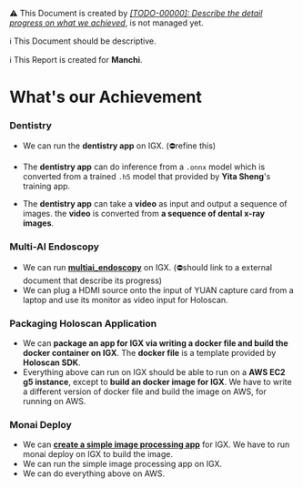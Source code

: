 ⚠️ This Document is created by _[[TODO-00000]: Describe the detail progress on what we achieved](../doc/todo-00000.md)_, is not managed yet.

ℹ️ This Document should be descriptive.

ℹ️ This Report is created for **Manchi**.
# What's our Achievement
### Dentistry
- We can run the **dentistry app** on IGX. (⛔refine this)

- The **dentistry app** can do inference from a `.onnx` model which is converted from a trained `.h5` model that provided by **Yita Sheng**'s training app.
- The **dentistry app** can take a **video** as input and output a sequence of images. the **video** is converted from **a sequence of dental x-ray images**.


### Multi-AI Endoscopy
- We can run **[multiai_endoscopy][multiai-endoscopy]** on IGX. (⛔should link to a external document that describe its progress)
- We can plug a HDMI source onto the input of YUAN capture card from a laptop and use its monitor as video input for Holoscan.

### Packaging Holoscan Application
- We can **package an app for IGX via writing a docker file and build the docker container on IGX**. The **docker file** is a template provided by **Holoscan SDK**.
- Everything above can run on IGX should be able to run on a **AWS EC2 g5 instance**, except to **build an docker image for IGX**. We have to write a different version of docker file and build the image on AWS, for running on AWS.

### Monai Deploy
- We can [**create a simple image processing app**][creating-a-simple-image-processing-app] for IGX. We have to run monai deploy on IGX to build the image.
- We can run the simple image processing app on IGX.
- We can do everything above on AWS.



[multiai-endoscopy]: https://github.com/nvidia-holoscan/holohub/tree/main/applications/multiai_endoscopy

[creating-a-simple-image-processing-app]: https://docs.monai.io/projects/monai-deploy-app-sdk/en/stable/getting_started/tutorials/simple_app.html